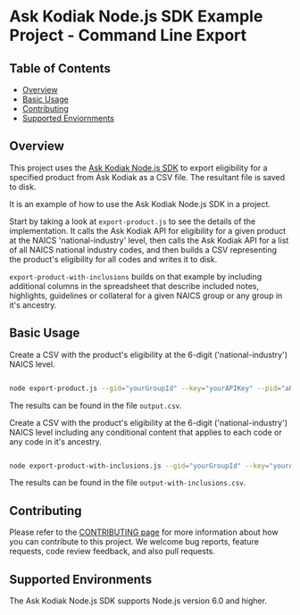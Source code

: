 # Ask Kodiak Node.js SDK Example Project - Command Line Export

## Table of Contents

 * [Overview](#overview)
 * [Basic Usage](#basic-usage) 
 * [Contributing](#contributing)
 * [Supported Enviornments](#supported-environments) 

## Overview 

This project uses the [Ask Kodiak Node.js SDK](https://github.com/AskKodiak/node-sdk) to export eligibility for a specified product from Ask Kodiak as a CSV file. The resultant file is saved to disk. 

It is an example of how to use the Ask Kodiak Node.js SDK in a project.

Start by taking a look at `export-product.js` to see the details of the implementation. It calls the Ask Kodiak API for eligibility for a given product at the NAICS 'national-industry' level, then calls the Ask Kodiak API for a list of all NAICS national industry codes, and then builds a CSV representing the product's eligibility for all codes and writes it to disk. 

`export-product-with-inclusions` builds on that example by including additional columns in the spreadsheet that describe included notes, highlights, guidelines or collateral for a given NAICS group or any group in it's ancestry.

## Basic Usage

Create a CSV with the product's eligibility at the 6-digit ('national-industry') NAICS level.

```bash

node export-product.js --gid="yourGroupId" --key="yourAPIKey" --pid="aProductId"

```

The results can be found in the file `output.csv`.

Create a CSV with the product's eligibility at the 6-digit ('national-industry') NAICS level including any conditional content that applies to each code or any code in it's ancestry.

```bash

node export-product-with-inclusions.js --gid="yourGroupId" --key="yourAPIKey" --pid="aProductId"

```

The results can be found in the file `output-with-inclusions.csv`.

## Contributing

Please refer to the [CONTRIBUTING page](./CONTRIBUTING.md) for more information
about how you can contribute to this project. We welcome bug reports, feature
requests, code review feedback, and also pull requests.

## Supported Environments

The Ask Kodiak Node.js SDK supports Node.js version 6.0 and higher.

